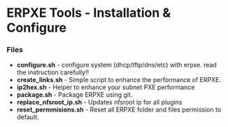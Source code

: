 ERPXE Tools - Installation & Configure
======================================

### Files

* **configure.sh** - configure system (dhcp/tftp/dns/etc) with erpxe. read the instruction carefully!!
* **create_links.sh** - Simple script to enhance the performance of ERPXE.
* **ip2hex.sh** - Helper to enhance your subnet PXE performance
* **package.sh** - Package ERPXE using git.
* **replace_nfsroot_ip.sh** - Updates nfsroot ip for all plugins
* **reset_permmisions.sh** - Reset all ERPXE folder and files permission to default.
